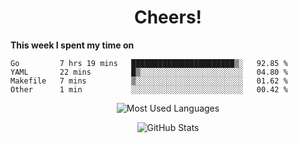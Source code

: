 <h1 align="center">Cheers!</h1>

**This week I spent my time on**
<!--START_SECTION:waka-->

```text
Go         7 hrs 19 mins   ███████████████████████▒░   92.85 %
YAML       22 mins         █▒░░░░░░░░░░░░░░░░░░░░░░░   04.80 %
Makefile   7 mins          ▒░░░░░░░░░░░░░░░░░░░░░░░░   01.62 %
Other      1 min           ░░░░░░░░░░░░░░░░░░░░░░░░░   00.42 %
```

<!--END_SECTION:waka-->

<p align="center"><img src="https://github-readme-stats.vercel.app/api/top-langs/?username=thnkrn&layout=compact&hide=html&theme=tokyonight" alt="Most Used Languages" /></p>

<p align="center"><img src="https://github-readme-stats.vercel.app/api?username=thnkrn&show_icons=true&count_private=true&theme=tokyonight" alt="GitHub Stats" /></p>

<!-- <p align="center"><a href="https://wakatime.com"><img src="https://wakatime.com/share/@thnkrn/40092326-d1bd-471b-89da-9a7c63939402.png" /></p>
 -->

